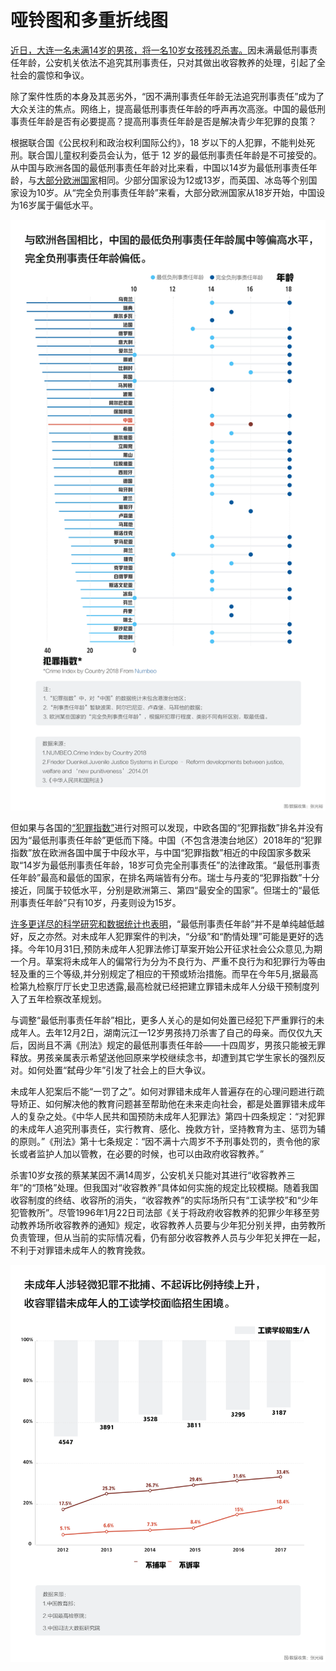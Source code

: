 # 哑铃图和多重折线图 #

[近日，大连一名未满14岁的男孩，将一名10岁女孩残忍杀害。](https://www.thepaper.cn/newsDetail_forward_4791263)因未满最低刑事责任年龄，公安机关依法不追究其刑事责任，只对其做出收容教养的处理，引起了全社会的震惊和争议。

除了案件性质的本身及其恶劣外，“因不满刑事责任年龄无法追究刑事责任”成为了大众关注的焦点。网络上，提高最低刑事责任年龄的呼声再次高涨。中国的最低刑事责任年龄是否有必要提高？提高刑事责任年龄是否是解决青少年犯罪的良策？

根据联合国《公民权利和政治权利国际公约》，18 岁以下的人犯罪，不能判处死刑。联合国儿童权利委员会认为，低于 12 岁的最低刑事责任年龄是不可接受的。从中国与欧洲各国的最低刑事责任年龄对比来看，中国以14岁为最低刑事责任年龄，与[大部分欧洲国家](https://www.researchgate.net/publication/291040931_Juvenile_Justice_Systems_in_Europe_-_Reform_developments_between_justice_welfare_and_'new_punitiveness'1)相同。少部分国家设为12或13岁，而英国、冰岛等个别国家设为10岁。从“完全负刑事责任年龄”来看，大部分欧洲国家从18岁开始，中国设为16岁属于偏低水平。

![image1](https://github.com/G-York/Newbee2/blob/master/%E8%B4%9F%E5%88%91%E4%BA%8B%E8%B4%A3%E4%BB%BB%E5%B9%B4%E9%BE%84.png)

但如果与各国的[“犯罪指数”](https://www.numbeo.com/crime/rankings_by_country.jsp)进行对照可以发现，中欧各国的“犯罪指数”排名并没有因为“最低刑事责任年龄”更低而下降。中国（不包含港澳台地区）2018年的“犯罪指数”放在欧洲各国中属于中段水平，与中国“犯罪指数”相近的中段国家多数采取“14岁为最低刑事责任年龄，18岁可负完全刑事责任”的法律政策。“最低刑事责任年龄”最高和最低的国家，在排名两端皆有分布。瑞士与丹麦的“犯罪指数”十分接近，同属于较低水平，分别是欧洲第三、第四“最安全的国家”。但瑞士的“最低刑事责任年龄”只有10岁，丹麦则设为15岁。

[许多更详尽的科学研究和数据统计也表明](http://xuewen.cnki.net/CMFD-2005040236.nh.html)，“最低刑事责任年龄”并不是单纯越低越好，反之亦然。对未成年人犯罪案件的判决，“分级”和“酌情处理”可能是更好的选择。今年10月31日,预防未成年人犯罪法修订草案开始公开征求社会公众意见,为期一个月。草案将未成年人的偏常行为分为不良行为、严重不良行为和犯罪行为等由轻及重的三个等级,并分别规定了相应的干预或矫治措施。而早在今年5月,据最高检第九检察厅厅长史卫忠透露,最高检就已经把建立罪错未成年人分级干预制度列入了五年检察改革规划。

与调整“最低刑事责任年龄”相比，更多人关心的是如何处置已经犯下严重罪行的未成年人。去年12月2日，湖南沅江一12岁男孩持刀杀害了自己的母亲。而仅仅九天后，因尚且不满《刑法》规定的最低刑事责任年龄——十四周岁，男孩只能被无罪释放。男孩亲属表示希望送他回原来学校继续念书，却遭到其它学生家长的强烈反对。如何处置“弑母少年”引发了社会上的巨大争议。

未成年人犯案后不能“一罚了之”。如何对罪错未成年人普遍存在的心理问题进行疏导矫正、如何解决他的教育问题甚至帮助他在未来走向社会，都是处置罪错未成年人的复杂之处。《中华人民共和国预防未成年人犯罪法》第四十四条规定：“对犯罪的未成年人追究刑事责任，实行教育、感化、挽救方针，坚持教育为主、惩罚为辅的原则。”《刑法》第十七条规定：“因不满十六周岁不予刑事处罚的，责令他的家长或者监护人加以管教，在必要的时候，也可以由政府收容教养。”

杀害10岁女孩的蔡某某因不满14周岁，公安机关只能对其进行“收容教养三年”的“顶格”处理。但我国对“收容教养”具体如何实施的规定比较模糊。随着我国收容制度的终结、收容所的消失，“收容教养”的实际场所只有“工读学校”和“少年犯管教所”。尽管1996年1月22日司法部《关于将政府收容教养的犯罪少年移至劳动教养场所收容教养的通知》规定，收容教养人员要与少年犯分别关押，由劳教所负责管理，但从当前的实际情况看，仍有部分收容教养人员与少年犯关押在一起，不利于对罪错未成年人的教育挽救。

![image2](https://github.com/G-York/Newbee2/blob/master/%E5%B7%A5%E8%AF%BB%E5%AD%A6%E6%A0%A1.png)
